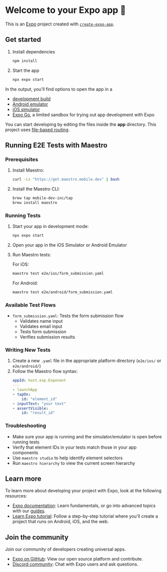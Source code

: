 # Welcome to your Expo app 👋

This is an [Expo](https://expo.dev) project created with [`create-expo-app`](https://www.npmjs.com/package/create-expo-app).

## Get started

1. Install dependencies

   ```bash
   npm install
   ```

2. Start the app

   ```bash
   npx expo start
   ```

In the output, you'll find options to open the app in a

- [development build](https://docs.expo.dev/develop/development-builds/introduction/)
- [Android emulator](https://docs.expo.dev/workflow/android-studio-emulator/)
- [iOS simulator](https://docs.expo.dev/workflow/ios-simulator/)
- [Expo Go](https://expo.dev/go), a limited sandbox for trying out app development with Expo

You can start developing by editing the files inside the **app** directory. This project uses [file-based routing](https://docs.expo.dev/router/introduction).

## Running E2E Tests with Maestro

### Prerequisites

1. Install Maestro:

   ```bash
   curl -Ls "https://get.maestro.mobile.dev" | bash
   ```

2. Install the Maestro CLI:
   ```bash
   brew tap mobile-dev-inc/tap
   brew install maestro
   ```

### Running Tests

1. Start your app in development mode:

   ```bash
   npx expo start
   ```

2. Open your app in the iOS Simulator or Android Emulator

3. Run Maestro tests:

   For iOS:

   ```bash
   maestro test e2e/ios/form_submission.yaml
   ```

   For Android:

   ```bash
   maestro test e2e/android/form_submission.yaml
   ```

### Available Test Flows

- `form_submission.yaml`: Tests the form submission flow
  - Validates name input
  - Validates email input
  - Tests form submission
  - Verifies submission results

### Writing New Tests

1. Create a new `.yaml` file in the appropriate platform directory (`e2e/ios/` or `e2e/android/`)
2. Follow the Maestro flow syntax:
   ```yaml
   appId: host.exp.Exponent
   ---
   - launchApp
   - tapOn:
       id: "element_id"
   - inputText: "your text"
   - assertVisible:
       id: "result_id"
   ```

### Troubleshooting

- Make sure your app is running and the simulator/emulator is open before running tests
- Verify that element IDs in your tests match those in your app components
- Use `maestro studio` to help identify element selectors
- Run `maestro hierarchy` to view the current screen hierarchy

## Learn more

To learn more about developing your project with Expo, look at the following resources:

- [Expo documentation](https://docs.expo.dev/): Learn fundamentals, or go into advanced topics with our [guides](https://docs.expo.dev/guides).
- [Learn Expo tutorial](https://docs.expo.dev/tutorial/introduction/): Follow a step-by-step tutorial where you'll create a project that runs on Android, iOS, and the web.

## Join the community

Join our community of developers creating universal apps.

- [Expo on GitHub](https://github.com/expo/expo): View our open source platform and contribute.
- [Discord community](https://chat.expo.dev): Chat with Expo users and ask questions.
